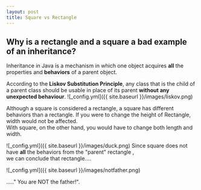 ```yaml
---
layout: post
title: Square vs Rectangle 
---
```


##  Why is a rectangle and a square a bad example of an inheritance?  

Inheritance in Java is a mechanism in which one object acquires **all** the properties and **behaviors** of a parent object. 

According to the __Liskov Substitution Principle__, any class that is the child of a parent class should be usable in place of its parent __without any unexpected behaviour__.
![_config.yml]({{ site.baseurl }}/images/liskov.png)
  
  
  
  
Although a square is considered a rectangle, a square has different behaviors than a rectangle. 
If you were to change the height of Rectangle, width would not be affected.  
With square, on the other hand, you would have to change both length and width.
  
![_config.yml]({{ site.baseurl }}/images/duck.png)
Since square does not have **all** the behaviors from the "parent" rectangle ,  
we can conclude that rectangle.... 
   
![_config.yml]({{ site.baseurl }}/images/notfather.png)  

....." You are NOT the father!". 



